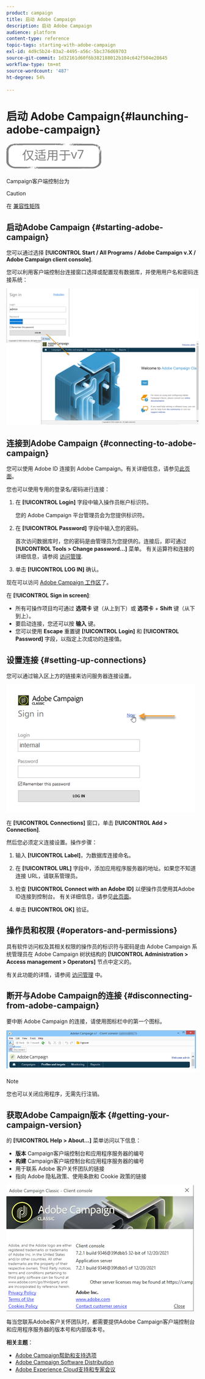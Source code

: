 ```yaml
---
product: campaign
title: 启动 Adobe Campaign
description: 启动 Adobe Campaign
audience: platform
content-type: reference
topic-tags: starting-with-adobe-campaign
exl-id: 4d9c5b24-83a2-4495-a56c-5bc376d69703
source-git-commit: 1d32161d60f6b382188012b104c642f504e28645
workflow-type: tm+mt
source-wordcount: '487'
ht-degree: 54%

---
```


# 启动 Adobe Campaign{#launching-adobe-campaign}

![](../../assets/v7-only.svg)

Campaign客户端控制台为

>[!CAUTION]
>
>在 [兼容性矩阵](../../rn/using/compatibility-matrix.md#ClientConsoleoperatingsystems)

## 启动Adobe Campaign {#starting-adobe-campaign}

您可以通过选择 **[!UICONTROL Start / All Programs / Adobe Campaign v.X / Adobe Campaign client console]**.

您可以利用客户端控制台连接窗口选择或配置现有数据库，并使用用户名和密码连接系统：

![](assets/acc-logon.png)

## 连接到Adobe Campaign {#connecting-to-adobe-campaign}

您可以使用 Adobe ID 连接到 Adobe Campaign。有关详细信息，请参见[此页面](../../integrations/using/about-adobe-id.md)。

您也可以使用专用的登录名/密码进行连接：

1. 在 **[!UICONTROL Login]** 字段中输入操作员帐户标识符。

   您的 Adobe Campaign 平台管理员会为您提供标识符。

1. 在 **[!UICONTROL Password]** 字段中输入您的密码。

   首次访问数据库时，您的密码是由管理员为您提供的。连接后，即可通过 **[!UICONTROL Tools > Change password...]** 菜单。 有关运算符和连接的详细信息，请参阅 [访问管理](../../platform/using/access-management.md).

1. 单击 **[!UICONTROL LOG IN]** 确认。<!--You can also press the **Enter** key to launch connection.-->

现在可以访问 [Adobe Campaign 工作区](../../platform/using/adobe-campaign-workspace.md)了。

在 **[!UICONTROL Sign in screen]**:
* 所有可操作项目均可通过 **选项卡** 键（从上到下）或 **选项卡** + **Shift** 键（从下到上）。
* 要启动连接，您还可以按 **输入** 键。
* 您可以使用 **Escape** 重置键 **[!UICONTROL Login]** 和 **[!UICONTROL Password]** 字段，以指定上次成功的连接值。

## 设置连接 {#setting-up-connections}

您可以通过输入区上方的链接来访问服务器连接设置。

![](assets/s_ncs_user_connections_management.png)

在 **[!UICONTROL Connections]** 窗口，单击 **[!UICONTROL Add > Connection]**.

然后您必须定义连接设置。操作步骤：

1. 输入 **[!UICONTROL Label]**，为数据库连接命名。

1. 在 **[!UICONTROL URL]** 字段中，添加应用程序服务器的地址。如果您不知道连接 URL，请联系管理员。

1. 检查 **[!UICONTROL Connect with an Adobe ID]** 以便操作员使用其Adobe ID连接到控制台。 有关详细信息，请参见[此页面](../../integrations/using/about-adobe-id.md)。

1. 单击 **[!UICONTROL OK]** 验证。

## 操作员和权限 {#operators-and-permissions}

具有软件访问权及其相关权限的操作员的标识符与密码是由 Adobe Campaign 系统管理员在 Adobe Campaign 树状结构的 **[!UICONTROL Administration > Access management > Operators]** 节点中定义的。

有关此功能的详情，请参阅 [访问管理](../../platform/using/access-management.md) 中。

## 断开与Adobe Campaign的连接 {#disconnecting-from-adobe-campaign}

要中断 Adobe Campaign 的连接，请使用图标栏中的第一个图标。

![](assets/s_ncs_user_deconnexion.png)

>[!NOTE]
>
>您也可以关闭应用程序，无需先行注销。

## 获取Adobe Campaign版本 {#getting-your-campaign-version}

的 **[!UICONTROL Help > About...]** 菜单访问以下信息：

* **版本** Campaign客户端控制台和应用程序服务器的编号
* **构建** Campaign客户端控制台和应用程序服务器的编号
* 用于联系 Adobe 客户关怀团队的链接
* 指向 Adobe 隐私政策、使用条款和 Cookie 政策的链接

![](assets/about-acc.png)

每当您联系Adobe客户关怀团队时，都需要提供Adobe Campaign客户端控制台和应用程序服务器的版本号和内部版本号。

**相关主题**：

* [Adobe Campaign帮助和支持选项](../../support.md)
* [Adobe Campaign Software Distribution](https://experience.adobe.com/#/downloads/content/software-distribution/cn/campaign.html)
* [Adobe Experience Cloud支持和专家会议](https://helpx.adobe.com/cn/enterprise/admin-guide.html/enterprise/using/support-for-experience-cloud.ug.html)
